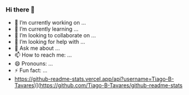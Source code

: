 ### Hi there 👋






- 🔭 I’m currently working on ...
- 🌱 I’m currently learning ...
- 👯 I’m looking to collaborate on ...
- 🤔 I’m looking for help with ...
- 💬 Ask me about ...
- 📫 How to reach me: ...
- 😄 Pronouns: ...
- ⚡ Fun fact: ...
- https://github-readme-stats.vercel.app/api?username=Tiago-B-Tavares)](https://github.com/Tiago-B-Tavares/github-readme-stats

